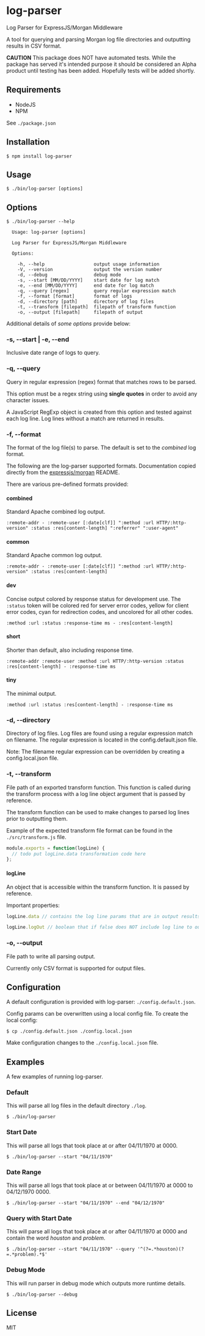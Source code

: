 # log-parser
Log Parser for ExpressJS/Morgan Middleware

A tool for querying and parsing Morgan log file directories and outputting results in CSV format.

**CAUTION**
This package does NOT have automated tests. While the package has served it's intended purpose it should be considered
an Alpha product until testing has been added. Hopefully tests will be added shortly.

## Requirements

- NodeJS
- NPM

See `./package.json`

## Installation

    $ npm install log-parser

## Usage

    $ ./bin/log-parser [options]

## Options

```
$ ./bin/log-parser --help

  Usage: log-parser [options]

  Log Parser for ExpressJS/Morgan Middleware

  Options:

    -h, --help                  output usage information
    -V, --version               output the version number
    -d, --debug                 debug mode
    -s, --start [MM/DD/YYYY]    start date for log match
    -e, --end [MM/DD/YYYY]      end date for log match
    -q, --query [regex]         query regular expression match
    -f, --format [format]       format of logs
    -d, --directory [path]      directory of log files
    -t, --transform [filepath]  filepath of transform function
    -o, --output [filepath]     filepath of output
```

Additional details of *some options* provide below:

### -s, --start | -e, --end

Inclusive date range of logs to query.

### -q, --query

Query in regular expression (regex) format that matches rows to be parsed.

This option must be a regex string using **single quotes** in order to avoid any character issues.

A JavaScript RegExp object is created from this option and tested against each log line. Log lines without a match are returned in results.

### -f, --format

The format of the log file(s) to parse. The default is set to the *combined* log format.

The following are the log-parser supported formats. Documentation copied directly from the [expressjs/morgan](https://github.com/expressjs/morgan) README.

There are various pre-defined formats provided:

#### combined

Standard Apache combined log output.

```
:remote-addr - :remote-user [:date[clf]] ":method :url HTTP/:http-version" :status :res[content-length] ":referrer" ":user-agent"
```

#### common

Standard Apache common log output.

```
:remote-addr - :remote-user [:date[clf]] ":method :url HTTP/:http-version" :status :res[content-length]
```

#### dev

Concise output colored by response status for development use. The `:status`
token will be colored red for server error codes, yellow for client error
codes, cyan for redirection codes, and uncolored for all other codes.

```
:method :url :status :response-time ms - :res[content-length]
```

#### short

Shorter than default, also including response time.

```
:remote-addr :remote-user :method :url HTTP/:http-version :status :res[content-length] - :response-time ms
```

#### tiny

The minimal output.

```
:method :url :status :res[content-length] - :response-time ms
```

### -d, --directory

Directory of log files. Log files are found using a regular expression match on filename. The regular expression is located in the config.default.json file.

Note: The filename regular expression can be overridden by creating a config.local.json file.

### -t, --transform

File path of an exported transform function. This function is called during the transform process with a log line object argument that is passed by reference.

The transform function can be used to make changes to parsed log lines prior to outputting them.

Example of the expected transform file format can be found in the `./src/transform.js` file.

```js
module.exports = function(logLine) {
  // todo put logLine.data transformation code here
};
```

#### logLine

An object that is accessible within the transform function. It is passed by reference.

Important properties:

```js
logLine.data // contains the log line params that are in output results
```

```js
logLine.logOut // boolean that if false does NOT include log line to output results
```

### -o, --output

File path to write all parsing output.

Currently only CSV format is supported for output files.

## Configuration

A default configuration is provided with log-parser: `./config.default.json`.

Config params can be overwritten using a local config file. To create the local config:

```
$ cp ./config.default.json ./config.local.json
```

Make configuration changes to the `./config.local.json` file. 

## Examples

A few examples of running log-parser.

### Default

This will parse all log files in the default directory `./log`.

```
$ ./bin/log-parser
```

### Start Date

This will parse all logs that took place at or after 04/11/1970 at 0000.

```
$ ./bin/log-parser --start "04/11/1970"
```

### Date Range

This will parse all logs that took place at or between 04/11/1970 at 0000 to 04/12/1970 0000.

```
$ ./bin/log-parser --start "04/11/1970" --end "04/12/1970"
```

### Query with Start Date

This will parse all logs that took place at or after 04/11/1970 at 0000 and contain the word *houston* and *problem*.

```
$ ./bin/log-parser --start "04/11/1970" --query '^(?=.*houston)(?=.*problem).*$'
```

### Debug Mode

This will run parser in debug mode which outputs more runtime details.

```
$ ./bin/log-parser --debug
```

## License

MIT
